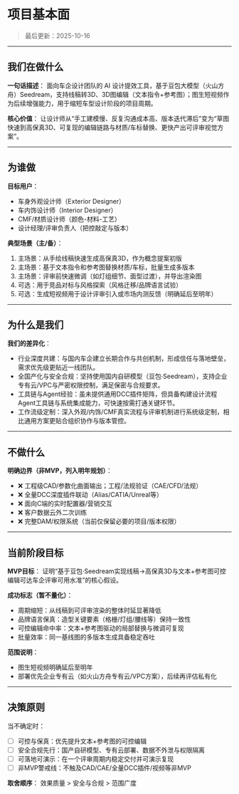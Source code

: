 # 项目基本面

> 最后更新：2025-10-16

---

## 我们在做什么

**一句话描述**：
面向车企设计团队的 AI 设计提效工具，基于豆包大模型（火山方舟）Seedream，支持线稿转3D、3D图编辑（文本指令+参考图）；图生短视频作为后续增强能力，用于缩短车型设计阶段的项目周期。

**核心价值**：
让设计师从“手工建模慢、反复沟通成本高、版本迭代滞后”变为“草图快速到高保真3D、可复现的编辑链路与材质/车标替换、更快产出可评审视觉方案”。

---

## 为谁做

**目标用户**：
- 车身外观设计师（Exterior Designer）
- 车内饰设计师（Interior Designer）
- CMF/材质设计师（颜色-材料-工艺）
- 设计经理/评审负责人（把控敲定与版本）

**典型场景（主/备）**：
1. 主场景：从手绘线稿快速生成高保真3D，作为概念提案初版
2. 主场景：基于文本指令和参考图替换材质/车标，批量生成多版本
3. 主场景：评审前快速微调（如灯组细节、面型过渡），并导出渲染图
4. 可选：用于竞品对标与风格探索（风格迁移/品牌语言试验）
5. 可选：生成短视频用于设计评审引入或市场内测反馈（明确延后至明年）

---

## 为什么是我们

**我们的差异化**：
- 行业深度共建：与国内车企建立长期合作与共创机制，形成信任与落地壁垒，需求优先级更贴近一线团队。
- 全国产化与安全合规：坚持使用国内自研模型（豆包·Seedream），支持企业专有云/VPC与严密权限控制，满足保密与合规要求。
- 工具链与Agent经验：虽未提供通用DCC插件矩阵，但具备构建设计流程Agent工具链与系统集成能力，可快速按需打通关键环节。
- 工作流级定制：深入外观/内饰/CMF真实流程与评审机制进行系统级定制，相比通用方案更贴合组织协作与版本管控。

---

## 不做什么

**明确边界（非MVP，列入明年规划）**：
- ❌ 工程级CAD/参数化曲面输出；工程/法规验证（CAE/CFD/法规）
- ❌ 全量DCC深度插件联动（Alias/CATIA/Unreal等）
- ❌ 面向C端的实时配置器/营销交互
- ❌ 客户数据云外二次训练
- ❌ 完整DAM/权限系统（当前仅保留必要的项目/版本权限）

---

## 当前阶段目标

**MVP目标**：
证明“基于豆包·Seedream实现线稿→高保真3D与文本+参考图可控编辑可达车企评审可用水准”的核心假设。

**成功标志（暂不量化）**：
- 周期缩短：从线稿到可评审渲染的整体时延显著降低
- 品牌语言保真：造型关键要素（格栅/灯组/腰线等）保持一致性
- 可控编辑命中率：文本+参考图驱动的局部替换与微调可复现
- 批量效率：同一基线图的多版本生成具备稳定吞吐

**范围说明**：
- 图生短视频明确延后至明年
- 部署优先企业专有云（如火山方舟专有云/VPC方案），后续再评估私有化

---

## 决策原则

当不确定时：
- [ ] 可控与保真：优先提升文本+参考图的可控编辑
- [ ] 安全合规先行：国产自研模型、专有云部署、数据不外泄与权限隔离
- [ ] 可落地可演示：在一个评审周期内稳定交付并可演示复现
- [ ] 非MVP警戒线：不触及CAD/CAE/全量DCC插件/视频等非MVP

**取舍顺序**：
效果质量 > 安全与合规 > 范围广度

